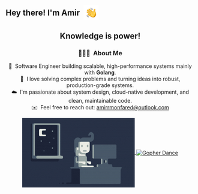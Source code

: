 <h2 style="display: flex; align-items: center;">
  Hey there! I'm Amir 
  <img alt="Hand Wave" src="https://github.com/amirrmonfared/amirrmonfared/raw/main/img/HandWave.gif" width="40" style="margin-left: 10px;" />
</h2>

<div align="center">
  <h2>Knowledge is power!</h2>

  ### 👨🏻‍💻 &nbsp;About Me

  🧠 &nbsp;Software Engineer building scalable, high-performance systems mainly with **Golang**.\
  🚀 &nbsp;I love solving complex problems and turning ideas into robust, production-grade systems.\
  ☁️ &nbsp;I'm passionate about system design, cloud-native development, and clean, maintainable code.\
  ✉️ &nbsp;Feel free to reach out: <a href="mailto:amirrmonfared@outlook.com">amirrmonfared@outlook.com</a>

  <p align="center">
    <a href="https://github.com/amirrmonfared">
      <img alt="Night Coding" src="https://github.com/amirrmonfared/amirrmonfared/raw/main/img/Night-Coding.gif" align="center" />
      <img alt="Gopher Dance" src="https://github.com/rfyiamcool/golang_logo/raw/master/gif/gopher-dance.gif" height="180em" align="center" />
    </a>
  </p>
</div>
